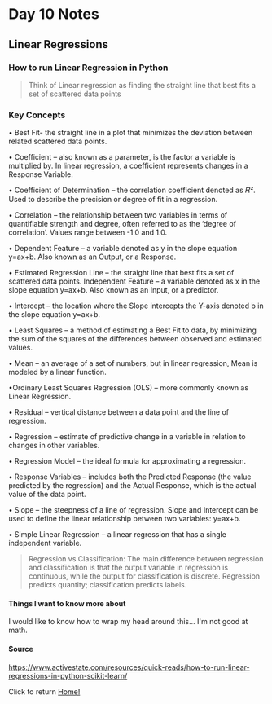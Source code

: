 # Day 10 Notes

## Linear Regressions

### How to run Linear Regression in Python

> Think of Linear regression as finding the straight line that best fits a set of scattered data points

### Key Concepts

• Best Fit- the straight line in a plot that minimizes the deviation between related scattered data points.

• Coefficient – also known as a parameter, is the factor a variable is multiplied by. In linear regression, a coefficient represents changes in a Response Variable.

• Coefficient of Determination – the correlation coefficient denoted as 𝑅². Used to describe the precision or degree of fit in a regression.

• Correlation – the relationship between two variables in terms of quantifiable strength and degree, often referred to as the ‘degree of correlation’.  Values range between -1.0 and 1.0.

• Dependent Feature – a variable denoted as y in the slope equation y=ax+b. Also known as an Output, or a Response.

• Estimated Regression Line – the straight line that best fits a set of scattered data points.
Independent Feature – a variable denoted as x in the slope equation y=ax+b. Also known as an Input, or a predictor.

• Intercept – the location where the Slope intercepts the Y-axis denoted b in the slope equation y=ax+b.

• Least Squares – a method of estimating a Best Fit to data, by minimizing the sum of the squares of the differences between observed and estimated values.

• Mean – an average of a set of numbers, but in linear regression, Mean is modeled by a linear function.

•Ordinary Least Squares Regression (OLS) – more commonly known as Linear Regression.

• Residual – vertical distance between a data point and the line of regression.

• Regression – estimate of predictive change in a variable in relation to changes in other variables.

• Regression Model – the ideal formula for approximating a regression.

• Response Variables – includes both the Predicted Response (the value predicted by the regression) and the Actual Response, which is the actual value of the data point.

• Slope – the steepness of a line of regression. Slope and Intercept can be used to define the linear relationship between two variables: y=ax+b.

• Simple Linear Regression – a linear regression that has a single independent variable.

> Regression vs Classification: The main difference between regression and classification is that the output variable in regression is continuous, while the output for classification is discrete. Regression predicts quantity; classification predicts labels.

#### Things I want to know more about

I would like to know how to wrap my head around this... I'm not good at math.

#### Source

https://www.activestate.com/resources/quick-reads/how-to-run-linear-regressions-in-python-scikit-learn/

Click to return [Home!](../README.md)
